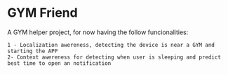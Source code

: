 # GYM Friend

A GYM helper project, for now having the follow funcionalities:

    1 - Localization awereness, detecting the device is near a GYM and starting the APP
    2- Context awereness for detecting when user is sleeping and predict best time to open an notification
